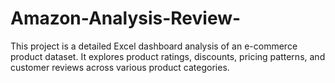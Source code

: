 # Amazon-Analysis-Review-
This project is a detailed Excel dashboard analysis of an e-commerce product dataset. It explores product ratings, discounts, pricing patterns, and customer reviews across various product categories.
